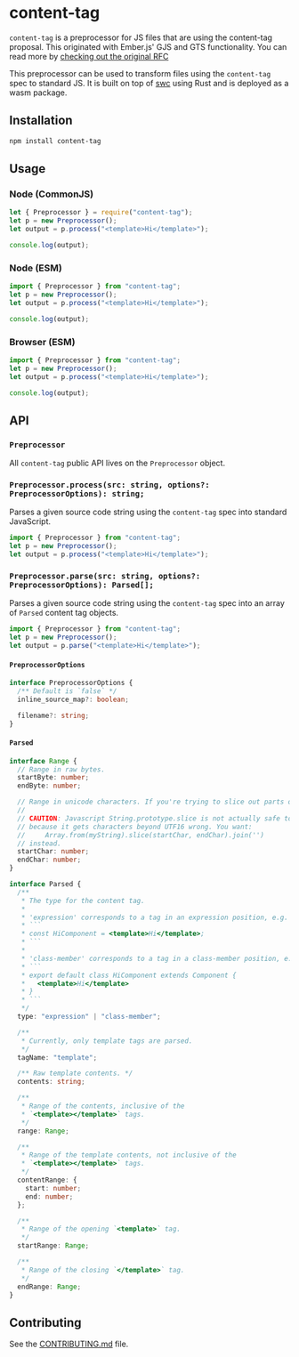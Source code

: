 # content-tag

`content-tag` is a preprocessor for JS files that are using the content-tag proposal. This originated with Ember.js' GJS and GTS functionality. You can read more by [checking out the original RFC](https://rfcs.emberjs.com/id/0931-template-compiler-api/)

This preprocessor can be used to transform files using the `content-tag` spec to standard JS. It is built on top of [swc](https://swc.rs/) using Rust and is deployed as a wasm package.

## Installation

```sh
npm install content-tag
```

## Usage

### Node (CommonJS)

```js
let { Preprocessor } = require("content-tag");
let p = new Preprocessor();
let output = p.process("<template>Hi</template>");

console.log(output);
```

### Node (ESM)

```js
import { Preprocessor } from "content-tag";
let p = new Preprocessor();
let output = p.process("<template>Hi</template>");

console.log(output);
```

### Browser (ESM)

```js
import { Preprocessor } from "content-tag";
let p = new Preprocessor();
let output = p.process("<template>Hi</template>");

console.log(output);
```

## API

### `Preprocessor`

All `content-tag` public API lives on the `Preprocessor` object.

### `Preprocessor.process(src: string, options?: PreprocessorOptions): string;`

Parses a given source code string using the `content-tag` spec into standard
JavaScript.

```ts
import { Preprocessor } from "content-tag";
let p = new Preprocessor();
let output = p.process("<template>Hi</template>");
```

### `Preprocessor.parse(src: string, options?: PreprocessorOptions): Parsed[];`

Parses a given source code string using the `content-tag` spec into an array of
`Parsed` content tag objects.

```ts
import { Preprocessor } from "content-tag";
let p = new Preprocessor();
let output = p.parse("<template>Hi</template>");
```

#### `PreprocessorOptions`

```ts
interface PreprocessorOptions {
  /** Default is `false` */
  inline_source_map?: boolean;

  filename?: string;
}
```

#### `Parsed`

````ts
interface Range {
  // Range in raw bytes.
  startByte: number;
  endByte: number;

  // Range in unicode characters. If you're trying to slice out parts of the tring, you want this, not the byte.
  //
  // CAUTION: Javascript String.prototype.slice is not actually safe to use on these values
  // because it gets characters beyond UTF16 wrong. You want:
  //     Array.from(myString).slice(startChar, endChar).join('')
  // instead.
  startChar: number;
  endChar: number;
}

interface Parsed {
  /**
   * The type for the content tag.
   *
   * 'expression' corresponds to a tag in an expression position, e.g.
   * ```
   * const HiComponent = <template>Hi</template>;
   * ```
   *
   * 'class-member' corresponds to a tag in a class-member position, e.g.
   * ```
   * export default class HiComponent extends Component {
   *   <template>Hi</template>
   * }
   * ```
   */
  type: "expression" | "class-member";

  /**
   * Currently, only template tags are parsed.
   */
  tagName: "template";

  /** Raw template contents. */
  contents: string;

  /**
   * Range of the contents, inclusive of the
   * `<template></template>` tags.
   */
  range: Range;

  /**
   * Range of the template contents, not inclusive of the
   * `<template></template>` tags.
   */
  contentRange: {
    start: number;
    end: number;
  };

  /**
   * Range of the opening `<template>` tag.
   */
  startRange: Range;

  /**
   * Range of the closing `</template>` tag.
   */
  endRange: Range;
}
````

## Contributing

See the [CONTRIBUTING.md](./CONTRIBUTING.md) file.
